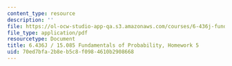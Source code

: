```yaml
---
content_type: resource
description: ''
file: https://ol-ocw-studio-app-qa.s3.amazonaws.com/courses/6-436j-fundamentals-of-probability-fall-2018/70ed7bfa2b8eb5c8f0984610b2908668_MIT6_436JF18_hw5.pdf
file_type: application/pdf
resourcetype: Document
title: 6.436J / 15.085 Fundamentals of Probability, Homework 5
uid: 70ed7bfa-2b8e-b5c8-f098-4610b2908668
---
```

